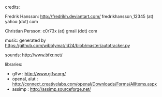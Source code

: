 credits:

Fredrik Hansson: http://fredrikh.deviantart.com/ fredrikhansson_12345 (at) yahoo (dot) com

Christian Persson: c0r73x (at) gmail (dot) com


music: generated by https://github.com/wibblymat/ld24/blob/master/autotracker.py

sounds: http://www.bfxr.net/

libraries:
* glfw : http://www.glfw.org/
* openal, alut : http://connect.creativelabs.com/openal/Downloads/Forms/AllItems.aspx
* assimp : http://assimp.sourceforge.net/

